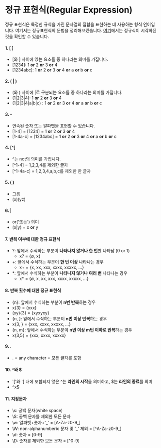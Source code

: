 # 정규 표현식(Regular Expression)
정규 표현식은 특정한 규칙을 가진 문자열의 집합을 표현하는 데 사용하는 형식 언어입니다.
여기서는 정규표현식의 문법을 정리해보겠습니다. 
[여기]에서는 정규식이 시각화된 것을 확인할 수 있습니다. 

[여기]: https://regexper.com/

#### 1. \[   \]
* \[와 \] 사이에 있는 요소들 중 하나라는 의미를 가집니다. 
* \[1234\]: 1 **or** 2 **or** 3 **or** 4
* \[1234abc\]: 1 **or** 2 **or** 3 **or** 4 **or** a **or** b **or** c

#### 2. ( | )
* (와 ) 사이에 |로 구분되는 요소들 중 하나라는 의미를 가집니다. 
* (1|2|3|4): 1 **or** 2 **or** 3 **or** 4
* (1|2|3|4|a|b|c) : 1 **or** 2 **or** 3 **or** 4 **or** a **or** b **or** c

#### 3. -
* 연속된 숫자 또는 알파벳을 표현할 수 있습니다. 
* \[1-4\] = \[1234\] = 1 **or** 2 **or** 3 **or** 4
* \[1-4a-c\] = \[1234abc\] =  1 **or** 2 **or** 3 **or** 4 **or** a **or** b **or** c

#### 4. \[^\]
* ^는 not의 의미를 가집니다. 
* \[^1-4\] = 1,2,3,4를 제외한 글자
* \[^1-4a-c\] = 1,2,3,4,a,b,c를 제외한 한 글자

#### 5. ( ) 
* 그룹
* (x)(yz)

#### 6. | 
* or('또는') 의미
* (x|y) = x **or** y

#### 7. 반복 여부에 대한 정규 표현식
* ?: 앞에서 수식하는 부분이 **나타나지 않거나 한 번**만 나타남 (0 or 1)
  * x? = {∅, x}
* +: 앞에서 수식하는 부분이 **한 번 이상** 나타나는 경우
  * x+ = {x, xx, xxx, xxxx, xxxxx, ...}
* \*: 앞에서 수식하는 부분이 **나타나지 않거나 여러 번** 나타나는 경우
  * x* = {∅, x, xx, xxx, xxxx, xxxxx, ...}
  
#### 8. 반복 횟수에 대한 정규 표현식
* {n}: 앞에서 수식하는 부분이 **n번 반복**하는 경우
 * x{3} = {xxx}
 * (xy){3} = {xyxyxy}
* {n, }: 앞에서 수삭하는 부분이 **n번 이상 반복**하는 경우
 * x{3, } = {xxx, xxxx, xxxxx, ...}
* {n, m}: 앞에서 수식하는 부분이 **n번 이상 m번 이하로 반복**하는 경우
 * x{3,5} = {xxx, xxxx, xxxxx}

#### 9. .
* . = any character = 모든 글자를 포함

#### 10. ^와 $
* '\['와 '\]'내에 포함되지 않은 ^는 **라인의 시작**을 의미하고, $는 **라인의 종료**를 의미
* ^x$

#### 11. 지정문자
* \s: 공백 문자(white space)
* \S: 공백 문자를 제외한 모든 문자
* \w: 알파벳+숫자+'\_' = \[A-Za-z0-9_\]
* \W: non-alphanumberic 문자 및 '\_' 제외 = \[^A-Za-z0-9_\]
* \d: 숫자 = \[0-9\]
* \D: 숫자를 제외한 모든 문자 = \[^0-9\]

